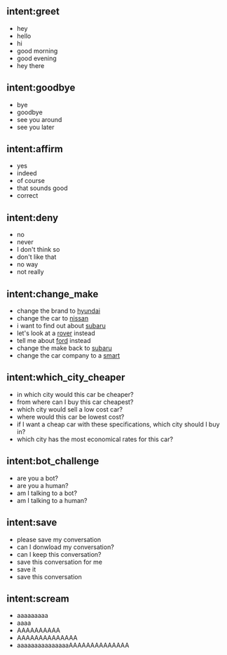 ## intent:greet
- hey
- hello
- hi
- good morning
- good evening
- hey there

## intent:goodbye
- bye
- goodbye
- see you around
- see you later

## intent:affirm
- yes
- indeed
- of course
- that sounds good
- correct

## intent:deny
- no
- never
- I don't think so
- don't like that
- no way
- not really

## intent:change_make
- change the brand to [hyundai](make)
- change the car to [nissan](make)
- i want to find out about [subaru](make)
- let's look at a [rover](make) instead
- tell me about [ford](make) instead
- change the make back to [subaru](make)
- change the car company to a [smart](make)

## intent:which_city_cheaper
- in which city would this car be cheaper?
- from where can I buy this car cheapest?
- which city would sell a low cost car?
- where would this car be lowest cost?
- if I want a cheap car with these specifications, which city should I buy in?
- which city has the most economical rates for this car?

## intent:bot_challenge
- are you a bot?
- are you a human?
- am I talking to a bot?
- am I talking to a human?

## intent:save
- please save my conversation
- can I donwload my conversation?
- can I keep this conversation?
- save this conversation for me
- save it
- save this conversation

## intent:scream
- aaaaaaaaa
- aaaa
- AAAAAAAAAA
- AAAAAAAAAAAAAA
- aaaaaaaaaaaaaaaAAAAAAAAAAAAAA
